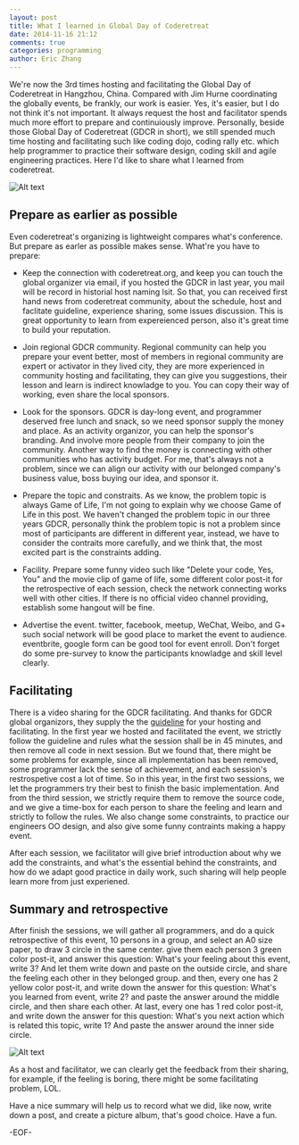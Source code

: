 ```yaml
---
layout: post
title: What I learned in Global Day of Coderetreat
date: 2014-11-16 21:12
comments: true
categories: programming
author: Eric Zhang
---
```


We're now the 3rd times hosting and facilitating the Global Day of Coderetreat in Hangzhou, China. Compared with Jim Hurne coordinating the globally events, be frankly, our work is easier. Yes, it's easier, but I do not think it's not important. It always request the host and facilitator spends much more effort to prepare and continuiously improve. Personally, beside those Global Day of Coderetreat (GDCR in short), we still spended much time hosting and facilitating such like coding dojo, coding rally etc. which help programmer to practice their software design, coding skill and agile engineering practices. Here I'd like to share what I learned from coderetreat.

![Alt text](/images/2014-11-16-what-i-learned-in-coderetreat/coding.jpg "In Coding")


## Prepare as earlier as possible

Even coderetreat's organizing is lightweight compares what's conference. But prepare as earler as possible makes sense. What're you have to prepare:

- Keep the connection with coderetreat.org, and keep you can touch the global organizer via email, if you hosted the GDCR in last year, you mail will be record in historial host naming lsit. So that, you can received first hand news from coderetreat community, about the schedule, host and faclitate guideline, experience sharing, some issues discussion. This is great opportunity to learn from expereienced person, also it's great time to build your reputation.

- Join regional GDCR community. Regional community can help you prepare your event better, most of members in regional community are expert or activator in they lived city, they are more experienced in community hosting and facilitating, they can give you suggestions, their lesson and learn is indirect knowladge to you. You can copy their way of working, even share the local sponsors.

- Look for the sponsors. GDCR is day-long event, and programmer deserved free lunch and snack, so we need sponsor supply the money and place. As an activity organizor, you can help the sponsor's branding. And involve more people from their company to join the community. Another way to find the money is connecting with other communities who has activity budget. For me, that's always not a problem, since we can align our activity with our belonged company's business value, boss buying our idea, and sponsor it.

- Prepare the topic and constraits. As we know, the problem topic is always Game of Life, I'm not going to explain why we choose Game of Life in this post. We haven't changed the problem topic in our three years GDCR, personally think the problem topic is not a problem since most of participants are different in different year, instead, we have to consider the contraits more carefully, and we think that, the most excited part is the constraints adding.

- Facility. Prepare some funny video such like "Delete your code, Yes, You" and the movie clip of game of life, some different color post-it for the retrospective of each session, check the network connecting works well with other cities. If there is no official video channel providing, establish some hangout will be fine.

- Advertise the event. twitter, facebook, meetup, WeChat, Weibo, and G+ such social network will be good place to market the event to audience. eventbrite, google form can be good tool for event enroll. Don't forget do some pre-survey to know the participants knowladge and skill level clearly.

## Facilitating

There is a video sharing for the GDCR facilitating. And thanks for GDCR global organizors, they supply the the [guideline](http://gdcr.coderetreat.org/hosts/guide.html, "hosting guideline") for your hosting and facilitating. In the first year we hosted and facilitated the event, we strictly follow the guideline and rules what the session shall be in 45 minutes, and then remove all code in next session. But we found that, there might be some problems for example, since all implementation has been removed, some programmer lack the sense of achievement, and each session's restrospetive cost a lot of time. So in this year, in the first two sessions, we let the programmers try their best to finish the basic implementation. And from the third session, we strictly require them to remove the source code, and we give a time-box for each person to share the feeling and learn and strictly to follow the rules. We also change some constraints, to practice our engineers OO design, and also give some funny contraints making a happy event.

After each session, we facilitator will give brief introduction about why we add the constraints, and what's the essential behind the constraints, and how do we adapt good practice in daily work, such sharing will help people learn more from just experiened.

## Summary and retrospective

After finish the sessions, we will gather all programmers, and do a quick retrospective of this event, 10 persons in a group, and select an A0 size paper, to draw 3 circle in the same center. give them each person 3 green color post-it, and answer this question: What's your feeling about this event, write 3? And let them write down and paste on the outside circle, and share the feeling each other in they belonged group. and then, every one has 2 yellow color post-it, and write down the answer for this question: What's you learned from event, write 2? and paste the answer around the middle circle, and then share each other. At last, every one has 1 red color post-it, and write down the answer for this question: What's you next action which is related this topic, write 1? And paste the answer around the inner side circle.

![Alt text](/images/2014-11-16-what-i-learned-in-coderetreat/group-picture.jpg "Retrospective result")


As a host and facilitator, we can clearly get the feedback from their sharing, for example, if the feeling is boring, there might be some facilitating problem, LOL.

Have a nice summary will help us to record what we did, like now, write down a post, and create a picture album, that's good choice. Have a fun.

-EOF-



